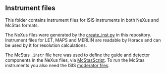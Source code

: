 ## Instrument files

This folder contains instrument files for ISIS instruments in both NeXus and McStas formats.

The NeXus files were generated by the [create_inst.py](../scripts/create_inst.py) in this repository.
Instrument files for LET, MAPS and MERLIN are readable by Horace and can be used by it for
resolution calculations.

The McStas `.instr` file here was used to define the guide and detector components in the NeXus files,
via [McStasScript](https://github.com/PaNOSC-ViNYL/McStasScript).
To run the McStas instruments you also need the ISIS
[moderator files](https://github.com/ISISNeutronMuon/mcstas/blob/master/docs/ISIS-Moderator-files.md).
